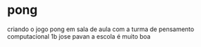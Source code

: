 # pong
criando o jogo pong em sala de aula com a turma de pensamento computacional 1b jose pavan
a escola é muito boa 